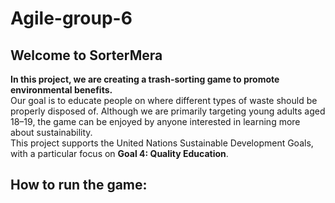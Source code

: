 # Agile-group-6

## Welcome to SorterMera

**In this project, we are creating a trash-sorting game to promote environmental benefits.**  
Our goal is to educate people on where different types of waste should be properly disposed of. Although we are primarily targeting young adults aged 18–19, the game can be enjoyed by anyone interested in learning more about sustainability.  
This project supports the United Nations Sustainable Development Goals, with a particular focus on **Goal 4: Quality Education**. 

## **How to run the game:**
